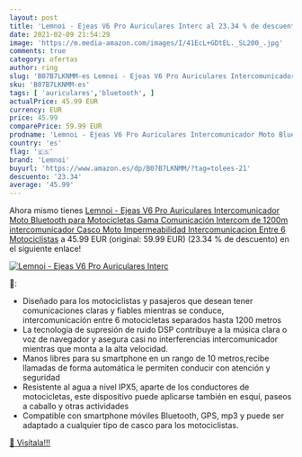 ```yaml
---
layout: post
title: 'Lemnoi - Ejeas V6 Pro Auriculares Interc al 23.34 % de descuento'
date: 2021-02-09 21:54:29
image: 'https://m.media-amazon.com/images/I/41EcL+GDtEL._SL200_.jpg'
comments: true
category: ofertas
author: ring
slug: 'B07B7LKNMM-es Lemnoi - Ejeas V6 Pro Auriculares Intercomunicador Moto...'
sku: 'B07B7LKNMM-es'
tags: [ 'auriculares','bluetooth', ]
actualPrice: 45.99 EUR
currency: EUR
price: 45.99
comparePrice: 59.99 EUR
prodname: 'Lemnoi - Ejeas V6 Pro Auriculares Intercomunicador Moto Bluetooth para Motocicletas  Gama Comunicación Intercom de 1200m  intercomunicador Casco Moto  Impermeabilidad  Intercomunicacion Entre 6 Motociclistas'
country: 'es'
flag: '🇪🇸'
brand: 'Lemnoi'
buyurl: 'https://www.amazon.es/dp/B07B7LKNMM/?tag=tolees-21'
descuento: '23.34'
average: '45.99'
---
```


Ahora mismo tienes [Lemnoi - Ejeas V6 Pro Auriculares Intercomunicador Moto Bluetooth para Motocicletas  Gama Comunicación Intercom de 1200m  intercomunicador Casco Moto  Impermeabilidad  Intercomunicacion Entre 6 Motociclistas](https://www.amazon.es/dp/B07B7LKNMM/?tag=tolees-21) a 45.99 EUR (original: 59.99 EUR) (23.34 %  de descuento) en el siguiente enlace!

[![Lemnoi - Ejeas V6 Pro Auriculares Interc](https://m.media-amazon.com/images/I/41EcL+GDtEL._SL200_.jpg)](https://www.amazon.es/dp/B07B7LKNMM/?tag=tolees-21)

🔎:

- Diseñado para los motociclistas y pasajeros que desean tener comunicaciones claras y fiables mientras se conduce, intercomunicación entre 6 motocicletas separados hasta 1200 metros
- La tecnología de supresión de ruido DSP contribuye a la música clara o voz de navegador y asegura casi no interferencias intercomunicador mientras que monta a la alta velocidad.
- Manos libres para su smartphone en un rango de 10 metros,recibe llamadas de forma automática le permiten conducir con atención y seguridad
- Resistente al agua a nivel IPX5, aparte de los conductores de motocicletas, este dispositivo puede aplicarse también en esquí, paseos a caballo y otras actividades
- Compatible con smartphone móviles Bluetooth, GPS, mp3 y puede ser adaptado a cualquier tipo de casco para los motociclistas.

[🛒 Visítala!!!](https://www.amazon.es/dp/B07B7LKNMM/?tag=tolees-21)

